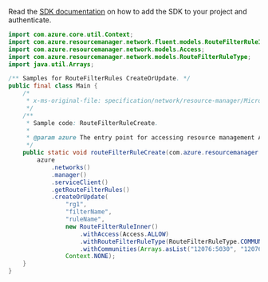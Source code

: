 Read the [SDK documentation](https://github.com/Azure/azure-sdk-for-java/blob/azure-resourcemanager_2.13.0/sdk/resourcemanager/azure-resourcemanager/README.md) on how to add the SDK to your project and authenticate.

```java
import com.azure.core.util.Context;
import com.azure.resourcemanager.network.fluent.models.RouteFilterRuleInner;
import com.azure.resourcemanager.network.models.Access;
import com.azure.resourcemanager.network.models.RouteFilterRuleType;
import java.util.Arrays;

/** Samples for RouteFilterRules CreateOrUpdate. */
public final class Main {
    /*
     * x-ms-original-file: specification/network/resource-manager/Microsoft.Network/stable/2021-05-01/examples/RouteFilterRuleCreate.json
     */
    /**
     * Sample code: RouteFilterRuleCreate.
     *
     * @param azure The entry point for accessing resource management APIs in Azure.
     */
    public static void routeFilterRuleCreate(com.azure.resourcemanager.AzureResourceManager azure) {
        azure
            .networks()
            .manager()
            .serviceClient()
            .getRouteFilterRules()
            .createOrUpdate(
                "rg1",
                "filterName",
                "ruleName",
                new RouteFilterRuleInner()
                    .withAccess(Access.ALLOW)
                    .withRouteFilterRuleType(RouteFilterRuleType.COMMUNITY)
                    .withCommunities(Arrays.asList("12076:5030", "12076:5040")),
                Context.NONE);
    }
}
```
